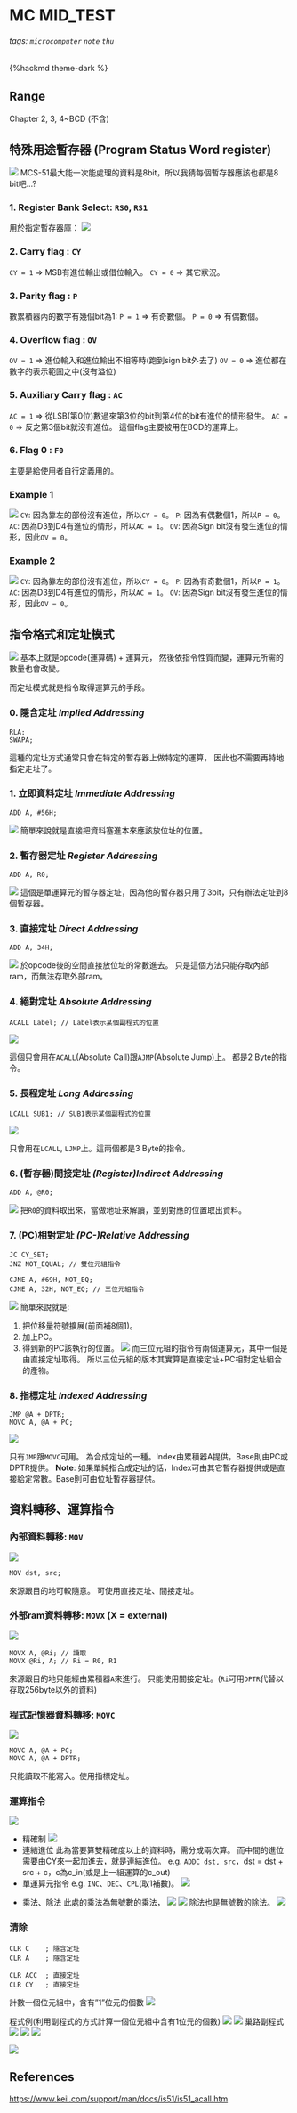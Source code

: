 # MC MID_TEST

###### tags: `microcomputer` `note` `thu`
{%hackmd theme-dark %}

## Range
Chapter 2, 3, 4~BCD (不含)

## 特殊用途暫存器 (Program Status Word register)
![](https://i.imgur.com/RH43n3z.png)
MCS-51最大能一次能處理的資料是8bit，所以我猜每個暫存器應該也都是8 bit吧...?

### 1. Register Bank Select: `RS0`, `RS1`
用於指定暫存器庫：
![](https://i.imgur.com/S9IdWeb.png)

### 2. Carry flag : `CY`
`CY = 1` $\Rightarrow$ MSB有進位輸出或借位輸入。 
`CY = 0` $\Rightarrow$ 其它狀況。

### 3. Parity flag : `P`
數累積器內的數字有幾個bit為1:
`P = 1` $\Rightarrow$ 有奇數個。
`P = 0` $\Rightarrow$ 有偶數個。


### 4. Overflow flag : `OV`
`OV = 1` $\Rightarrow$ 進位輸入和進位輸出不相等時(跑到sign bit外去了)
`OV = 0` $\Rightarrow$ 進位都在數字的表示範圍之中(沒有溢位)

### 5. Auxiliary Carry flag : `AC`
`AC = 1` $\Rightarrow$ 從LSB(第0位)數過來第3位的bit到第4位的bit有進位的情形發生。
`AC = 0` $\Rightarrow$ 反之第3個bit就沒有進位。
這個flag主要被用在BCD的運算上。

### 6. Flag 0 : `F0`
主要是給使用者自行定義用的。

### Example 1
![](https://i.imgur.com/K5nACwA.png)
`CY`: 因為靠左的部份沒有進位，所以`CY = 0`。 
`P`: 因為有偶數個1，所以`P = 0`。
`AC`: 因為D3到D4有進位的情形，所以`AC = 1`。
`OV`: 因為Sign bit沒有發生進位的情形，因此`OV = 0`。

### Example 2
![](https://i.imgur.com/2nYJzgV.png)
`CY`: 因為靠左的部份沒有進位，所以`CY = 0`。 
`P`: 因為有奇數個1，所以`P = 1`。
`AC`: 因為D3到D4有進位的情形，所以`AC = 1`。
`OV`: 因為Sign bit沒有發生進位的情形，因此`OV = 0`。

## 指令格式和定址模式
![](https://i.imgur.com/J6s0TeK.png)
基本上就是opcode(運算碼) + 運算元，
然後依指令性質而變，運算元所需的數量也會改變。
 
而定址模式就是指令取得運算元的手段。
### 0. 隱含定址 ***Implied Addressing***
```assembly
RLA;
SWAPA;
```
這種的定址方式通常只會在特定的暫存器上做特定的運算，
因此也不需要再特地指定走址了。
### 1. 立即資料定址 ***Immediate Addressing***
```assembly
ADD A, #56H;
```
![](https://i.imgur.com/TZQraDb.png)
簡單來說就是直接把資料塞進本來應該放位址的位置。

### 2. 暫存器定址 ***Register Addressing***
```assembly
ADD A, R0;
```
![](https://i.imgur.com/JZpCsna.png)
這個是單運算元的暫存器定址，因為他的暫存器只用了3bit，只有辦法定址到8個暫存器。

### 3. 直接定址 ***Direct Addressing***
```assembly
ADD A, 34H;
```
![](https://i.imgur.com/aWf2rxN.png)
於opcode後的空間直接放位址的常數進去。
只是這個方法只能存取內部ram，而無法存取外部ram。





### 4. 絕對定址 ***Absolute Addressing***
```assembly
ACALL Label; // Label表示某個副程式的位置
```
![](https://i.imgur.com/2xqcN0K.png)

這個只會用在`ACALL`(Absolute Call)跟`AJMP`(Absolute Jump)上。
都是2 Byte的指令。

### 5. 長程定址 ***Long Addressing***
```assembly
LCALL SUB1; // SUB1表示某個副程式的位置
```
![](https://i.imgur.com/njfrOuH.png)

只會用在`LCALL`, `LJMP`上。這兩個都是3 Byte的指令。

### 6. (暫存器)間接定址 ***(Register)Indirect Addressing***
```assembly
ADD A, @R0;
```

![](https://i.imgur.com/7G8HToN.png)
把`R0`的資料取出來，當做地址來解讀，並到對應的位置取出資料。

### 7. (PC)相對定址 ***(PC-)Relative Addressing***
```assembly
JC CY_SET;
JNZ NOT_EQUAL; // 雙位元組指令
```
```assembly
CJNE A, #69H, NOT_EQ;
CJNE A, 32H, NOT_EQ; // 三位元組指令
```
![](https://i.imgur.com/DKrVXpn.png)
簡單來說就是:
1. 把位移量符號擴展(前面補8個1)。
2. 加上PC。
3. 得到新的PC該執行的位置。
![](https://i.imgur.com/kxYxDWG.png)
而三位元組的指令有兩個運算元，其中一個是由直接定址取得。
所以三位元組的版本其實算是直接定址+PC相對定址組合的產物。

### 8. 指標定址 ***Indexed Addressing***
```assembly
JMP @A + DPTR;
MOVC A, @A + PC;
```
![](https://i.imgur.com/hEktXaQ.png)

只有`JMP`跟`MOVC`可用。 
為合成定址的一種。Index由累積器A提供，Base則由PC或DPTR提供。
**Note**:
如果單純指合成定址的話，Index可由其它暫存器提供或是直接給定常數。Base則可由位址暫存器提供。


## 資料轉移、運算指令
### 內部資料轉移: `MOV`
![](https://i.imgur.com/du8r7XJ.png)
```assembly
MOV dst, src;
```
來源跟目的地可較隨意。
可使用直接定址、間接定址。
### 外部ram資料轉移: `MOVX` (X = external) 
![](https://i.imgur.com/wcZeCNP.png)

```assembly
MOVX A, @Ri; // 讀取
MOVX @Ri, A; // Ri = R0, R1
```
來源跟目的地只能經由累積器`A`來進行。
只能使用間接定址。(`Ri`可用`DPTR`代替以存取256byte以外的資料)
### 程式記憶器資料轉移: `MOVC`
![](https://i.imgur.com/OvoFVUg.png)
```assembly
MOVC A, @A + PC;
MOVC A, @A + DPTR;
``` 
只能讀取不能寫入。使用指標定址。
    
### 運算指令
![](https://i.imgur.com/tj7xDmJ.png)
- 精確制
  ![](https://i.imgur.com/u1q3s7t.png)
- 連結進位
        此為當要算雙精確度以上的資料時，需分成兩次算。 
        而中間的進位需要由CY來一起加進去，就是連結進位。
        e.g. `ADDC dst, src`，dst = dst + src + c，c為c_in(或是上一組運算的c_out)
- 單運算元指令
        e.g. `INC`、`DEC`、`CPL`(取1補數)。
![](https://i.imgur.com/cbflXvw.png)

* 乘法、除法
此處的乘法為無號數的乘法，
![](https://i.imgur.com/TbRcdd5.png)
![](https://i.imgur.com/JPa5bW3.png)
除法也是無號數的除法。
![](https://i.imgur.com/BesLQms.png)

### 清除
``` assembly
CLR C    ; 隱含定址
CLR A    ; 隱含定址

CLR ACC  ; 直接定址
CLR CY   ; 直接定址
```
計數一個位元組中，含有”1”位元的個數
![](https://i.imgur.com/8xk25zL.png)

程式例(利用副程式的方式計算一個位元組中含有1位元的個數)
![](https://i.imgur.com/ArTL0a2.png)
![](https://i.imgur.com/8ikdkt3.png)
巢路副程式
![](https://i.imgur.com/75a0FNK.png)
![](https://i.imgur.com/dzYtOBn.png)
![](https://i.imgur.com/4VIEoFp.png)

![](https://i.imgur.com/so3xtQ3.png)






## References
https://www.keil.com/support/man/docs/is51/is51_acall.htm